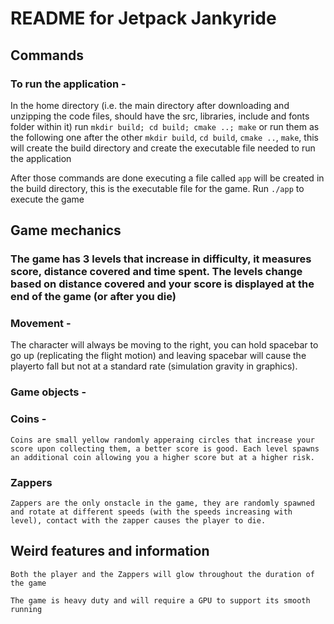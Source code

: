 # README for Jetpack Jankyride

## Commands

### To run the application -

In the home directory (i.e. the main directory after downloading and unzipping the code files, should have the src, libraries, include and fonts folder within it) run `mkdir build; cd build; cmake ..; make` or run them as the following one after the other `mkdir build`, `cd build`, `cmake ..`, `make`, this will create the build directory and create the executable file needed to run the application

After those commands are done executing a file called `app` will be created in the build directory, this is the executable file for the game. Run `./app` to execute the game

## Game mechanics

### The game has 3 levels that increase in difficulty, it measures score, distance covered and time spent. The levels change based on distance covered and your score is displayed at the end of the game (or after you die)

### Movement -

The character will always be moving to the right, you can hold spacebar to go up (replicating the flight motion) and leaving spacebar will cause the playerto fall but not at a standard rate (simulation gravity in graphics).

### Game objects -

### Coins -

```
Coins are small yellow randomly apperaing circles that increase your score upon collecting them, a better score is good. Each level spawns an additional coin allowing you a higher score but at a higher risk.
```

### Zappers

```
Zappers are the only onstacle in the game, they are randomly spawned and rotate at different speeds (with the speeds increasing with level), contact with the zapper causes the player to die.
```

## Weird features and information

```
Both the player and the Zappers will glow throughout the duration of the game

The game is heavy duty and will require a GPU to support its smooth running
```
